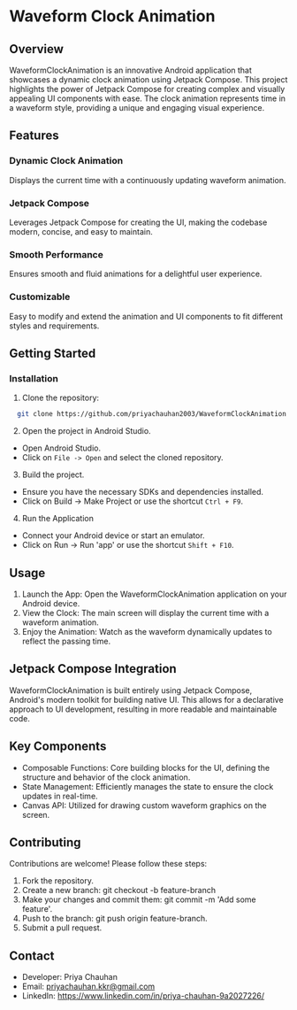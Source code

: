
# Waveform Clock Animation

## Overview
WaveformClockAnimation is an innovative Android application that showcases a dynamic clock animation using Jetpack Compose. This project highlights the power of Jetpack Compose for creating complex and visually appealing UI components with ease. The clock animation represents time in a waveform style, providing a unique and engaging visual experience.

## Features
### Dynamic Clock Animation
Displays the current time with a continuously updating waveform animation.
### Jetpack Compose
Leverages Jetpack Compose for creating the UI, making the codebase modern, concise, and easy to maintain.
### Smooth Performance
Ensures smooth and fluid animations for a delightful user experience.
### Customizable
Easy to modify and extend the animation and UI components to fit different styles and requirements.

## Getting Started

### Installation
1. Clone the repository:

```bash
  git clone https://github.com/priyachauhan2003/WaveformClockAnimation.git
```
2. Open the project in Android Studio.
* Open Android Studio.
* Click on `File -> Open` and select the cloned repository.

3. Build the project.
* Ensure you have the necessary SDKs and dependencies installed.
* Click on Build -> Make Project or use the shortcut `Ctrl + F9`.

4. Run the Application
* Connect your Android device or start an emulator.
* Click on Run -> Run 'app' or use the shortcut `Shift + F10`.

## Usage
1. Launch the App: Open the WaveformClockAnimation application on your Android device.
2. View the Clock: The main screen will display the current time with a waveform animation.
3. Enjoy the Animation: Watch as the waveform dynamically updates to reflect the passing time.

## Jetpack Compose Integration
WaveformClockAnimation is built entirely using Jetpack Compose, Android's modern toolkit for building native UI. This allows for a declarative approach to UI development, resulting in more readable and maintainable code.

## Key Components
* Composable Functions: Core building blocks for the UI, defining the structure and behavior of the clock animation.
* State Management: Efficiently manages the state to ensure the clock updates in real-time.
* Canvas API: Utilized for drawing custom waveform graphics on the screen.

## Contributing
Contributions are welcome! Please follow these steps:

1. Fork the repository.
2. Create a new branch: git checkout -b feature-branch
3. Make your changes and commit them: git commit -m 'Add some feature'.
4. Push to the branch: git push origin feature-branch.
5. Submit a pull request.

## Contact
* Developer: Priya Chauhan
* Email: priyachauhan.kkr@gmail.com
* LinkedIn: https://www.linkedin.com/in/priya-chauhan-9a2027226/

